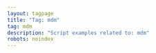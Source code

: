```yaml
---
layout: tagpage
title: "Tag: mdm"
tag: mdm
description: "Script examples related to: mdm"
robots: noindex
---
```

